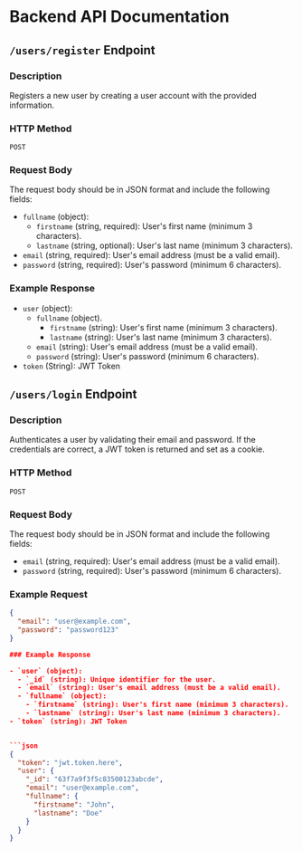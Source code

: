 # Backend API Documentation

## `/users/register` Endpoint

### Description

Registers a new user by creating a user account with the provided information.

### HTTP Method

`POST`

### Request Body

The request body should be in JSON format and include the following fields:

- `fullname` (object):
  - `firstname` (string, required): User's first name (minimum 3 characters).
  - `lastname` (string, optional): User's last name (minimum 3 characters).
- `email` (string, required): User's email address (must be a valid email).
- `password` (string, required): User's password (minimum 6 characters).

### Example Response

- `user` (object):
  - `fullname` (object).
    - `firstname` (string): User's first name (minimum 3 characters).
    - `lastname` (string): User's last name (minimum 3 characters).   
  - `email` (string): User's email address (must be a valid email).
  - `password` (string): User's password (minimum 6 characters).
- `token` (String): JWT Token


## `/users/login` Endpoint

### Description

Authenticates a user by validating their email and password. If the credentials are correct, a JWT token is returned and set as a cookie.

### HTTP Method

`POST`

### Request Body

The request body should be in JSON format and include the following fields:

- `email` (string, required): User's email address (must be a valid email).
- `password` (string, required): User's password (minimum 6 characters).

### Example Request

```json
{
  "email": "user@example.com",
  "password": "password123"
}

### Example Response

- `user` (object):  
  - `_id` (string): Unique identifier for the user.  
  - `email` (string): User's email address (must be a valid email).  
  - `fullname` (object):  
    - `firstname` (string): User's first name (minimum 3 characters).  
    - `lastname` (string): User's last name (minimum 3 characters).  
- `token` (string): JWT Token


```json
{
  "token": "jwt.token.here",
  "user": {
    "_id": "63f7a9f3f5c83500123abcde",
    "email": "user@example.com",
    "fullname": {
      "firstname": "John",
      "lastname": "Doe"
    }
  }
}


